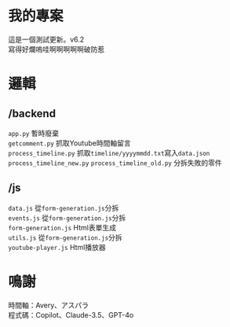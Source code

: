 # 我的專案
  這是一個測試更新。v6.2  
  寫得好爛嗚哇啊啊啊啊啊破防惹

# 邏輯
  ## /backend
  `app.py`  暫時廢棄  
  `getcomment.py`  抓取Youtube時間軸留言  
  `process_timeline.py`  抓取`timeline/yyyymmdd.txt`寫入`data.json`  
  `process_timeline_new.py` `process_timeline_old.py`  分拆失敗的零件  
  ## /js
  `data.js`  從`form-generation.js`分拆  
  `events.js`  從`form-generation.js`分拆  
  `form-generation.js`  Html表單生成  
  `utils.js`  從`form-generation.js`分拆  
  `youtube-player.js`  Html播放器  

# 鳴謝
  時間軸：Avery、アスパラ  
  程式碼：Copilot、Claude-3.5、GPT-4o  
